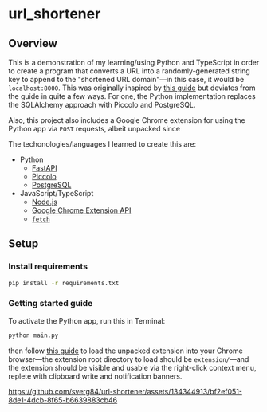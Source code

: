 # url_shortener

## Overview
This is a demonstration of my learning/using Python and TypeScript in order to create a program that converts a URL into a randomly-generated string key to append to the "shortened URL domain"—in this case, it would be `localhost:8000`. This was originally inspired by [this guide](https://realpython.com/build-a-python-url-shortener-with-fastapi/) but deviates from the guide in quite a few ways. For one, the Python implementation replaces the SQLAlchemy approach with Piccolo and PostgreSQL.

Also, this project also includes a Google Chrome extension for using the Python app via `POST` requests, albeit unpacked since 

The techonologies/languages I learned to create this are:
* Python
  * [FastAPI](https://fastapi.tiangolo.com/lo/)
  * [Piccolo](https://piccolo-orm.readthedocs.io/en/latest/index.html)
  * [PostgreSQL](https://www.postgresql.org/)
* JavaScript/TypeScript
  * [Node.js](https://nodejs.org/en/docs)
  * [Google Chrome Extension API](https://developer.chrome.com/docs/extensions/reference/)
  * [`fetch`](https://developer.mozilla.org/en-US/docs/Web/API/Fetch_API)

## Setup

### Install requirements

```bash
pip install -r requirements.txt
```

### Getting started guide

To activate the Python app, run this in Terminal:

```bash
python main.py
```

then follow [this guide](https://developer.chrome.com/docs/extensions/mv3/getstarted/development-basics/#load-unpacked) to load the unpacked extension into your Chrome browser—the extension root directory to load should be `extension/`—and the extension should be visible and usable via the right-click context menu, replete with clipboard write and notification banners.

https://github.com/sverg84/url-shortener/assets/134344913/bf2ef051-8de1-4dcb-8f65-b6639883cb46
